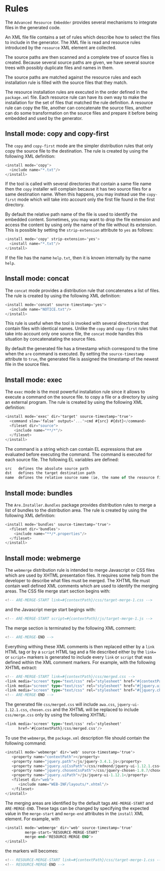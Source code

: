 # Rules
The `Advanced Resource Embedder` provides several mechanisms to integrate
files in the generated code.

An XML file file contains a set of rules which describe how to select the
files to include in the generator.  The XML file is read and resource rules
introduced by the `resource` XML element are collected.

The source paths are then scanned and a complete tree of source files is created.
Because several source paths are given, we have several source trees with possibly
duplicate files and names in them.

The source paths are matched against the resource rules and each installation rule
is filled with the source files that they match.

The resource installation rules are executed in the order defined
in the `package.xml` file.  Each resource rule can have its own way to make
the installation for the set of files that matched the rule definition.
A resource rule can copy the file, another can concatenate the source files,
another can do some transformation on the source files and prepare it before being
embedded and used by the generator.

## Install mode: copy and copy-first
The `copy` and `copy-first` mode are the simpler distribution rules that
only copy the source file to the destination.  The rule is created by using
the following XML definition:

```Ada
<install mode='copy'>
  <include name="*.txt"/>
</install>
```

If the tool is called with several directories that contain a same file name
then the `copy` installer will complain because it has two source files for
a same destination name.  When this happens, you may instead use the `copy-first`
mode which will take into account only the first file found in the first directory.

By default the relative path name of the file is used to identify the embedded
content.  Sometimes, you may want to drop the file extension and access the
content by using only the name of the file without its extension.  This is
possible by setting the `strip-extension` attribute to `yes` as follows:

```Ada
<install mode='copy' strip-extension='yes'>
  <install name="*.txt"/>
</install>
```

If the file has the name `help.txt`, then it is known internally by the
name `help`.
## Install mode: concat
The `concat` mode provides a distribution rule that concatenates a list of
files.  The rule is created by using the following XML definition:

```Ada
<install mode='concat' source-timestamp='yes'>
  <include name="NOTICE.txt"/>
</install>
```

This rule is useful when the tool is invoked with several directories that
contain files with identical names.  Unlike the `copy` and `copy-first`
rules that take into account only one source file, the `concat` mode handles
this situation by concatenatating the source files.

By default the generated file has a timestamp which correspond to the time
when the `are` command is executed.  By setting the `source-timestamp`
attribute to `true`, the generated file is assigned the timestamp of the
newest file in the source files.

## Install mode: exec
The `exec` mode is the most powerful installation rule since it allows
to execute a command on the source file.
to copy a file or a directory by using an external program.  The rule is
created by using the following XML definition:

```Ada
<install mode='exec' dir='target' source-timestamp='true'>
  <command slow='false' output='...'>cmd #{src} #{dst}</command>
  <fileset dir="source">
    <include name="**/*"/>
  </fileset>
</install>
```

The command is a string which can contain EL expressions that are
evaluated before executing the command.  The command is executed for
each source file.  The following EL variables are defined:

```Ada
src   defines the absolute source path
dst   defines the target destination path
name  defines the relative source name (ie, the name of the resource file)
```
## Install mode: bundles
The `Are.Installer.Bundles` package provides distribution rules
to merge a list of bundles to the distribution area.  The rule is
created by using the following XML definition:

```Ada
<install mode='bundles' source-timestamp='true'>
  <fileset dir='bundles'>
    <include name="**/*.properties"/>
  </fileset>
</install>
```
## Install mode: webmerge
The `webmerge` distribution rule is intended to merge Javascript or CSS files
which are used by XHTML presentation files.  It requires some help from the
developer to describe what files must be merged.  The XHTML file must contain
well defined XML comments which are used to identify the merging areas.
The CSS file merge start section begins with:

```Ada
<!-- ARE-MERGE-START link=#{contextPath}/css/target-merge-1.css -->
```

and the Javascript merge start begings with:

```Ada
<!-- ARE-MERGE-START script=#{contextPath}/js/target-merge-1.js -->
```

The merge section is terminated by the following XML comment:

```Ada
<!-- ARE-MERGE-END -->
```

Everything withing these XML comments is then replaced either by a `link`
HTML tag or by a `script` HTML tag and a file described either by the
`link=` or `script=` markers is generated to include every `link` or `script`
that was defined within the XML comment markers.  For example, with the following
XHTML extract:

```Ada
<!-- ARE-MERGE-START link=#{contextPath}/css/merged.css -->
<link media="screen" type="text/css" rel="stylesheet" href="#{contextPath}/css/awa.css"/>
<link media="screen" type="text/css" rel="stylesheet" href="#{jquery.uiCssPath}"/>
<link media="screen" type="text/css" rel="stylesheet" href="#{jquery.chosenCssPath}"/>
<!-- ARE-MERGE-END -->
```

The generated file `css/merged.css` will include `awa.css`, `jquery-ui-1.12.1.css`,
`chosen.css` and the XHTML will be replaced to include `css/merge.css` only
by using the following XHTML:

```Ada
<link media='screen' type='text/css' rel='stylesheet'
      href='#{contextPath}/css/merged.css'/>
```

To use the `webmerge`, the `package.xml` description file should contain
the following command:

```Ada
<install mode='webmerge' dir='web' source-timestamp='true'>
   <property name="contextPath"></property>
   <property name="jquery.path">/js/jquery-3.4.1.js</property>
   <property name="jquery.uiCssPath">/css/redmond/jquery-ui-1.12.1.css</property>
   <property name="jquery.chosenCssPath">/css/jquery-chosen-1.8.7/chosen.css</property>
   <property name="jquery.uiPath">/js/jquery-ui-1.12.1</property>
   <fileset dir="web">
      <include name="WEB-INF/layouts/*.xhtml"/>
   </fileset>
</install>
```

The merging areas are identified by the default tags `ARE-MERGE-START` and `ARE-MERGE-END`.
These tags can be changed by specifying the expected value in the `merge-start` and `merge-end`
attributes in the `install` XML element.  For example, with

```Ada
<install mode='webmerge' dir='web' source-timestamp='true'
         merge-start='RESOURCE-MERGE-START'
         merge-end='RESOURCE-MERGE-END'>
</install>

```

the markers will becomes:

```Ada
<!-- RESOURCE-MERGE-START link=#{contextPath}/css/target-merge-1.css -->
<!-- RESOURCE-MERGE-END -->
```

